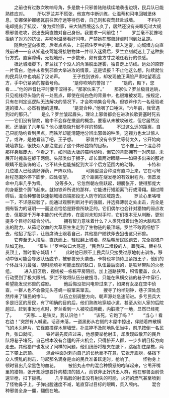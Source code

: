 　　之前也有过数次吹响号角，多是数十只邪兽陆陆续续地袭击边境，民兵队已能熟练应对。
　　所以罗兰并不慌张，他宣布中断训练，让温蒂和闪电回城堡休息，安娜保护娜娜瓦前往医疗远等待伤者，自己则和夜莺赶赴城墙。
　　不料闪电却提出了抗议，“身为探险家，来大陆西境这么久了，居然还没有亲眼见过大规模邪兽进攻，说出去简直愧对自己身份。我要求一同前往！”
　　罗兰毫不犹豫地拒绝了对方的抗议，并吩咐温蒂看好闪电，严禁她在邪兽肆虐时间到处乱跑。
　　随后他望向夜莺，后者点点头，上前抓住罗兰的手，踏入迷雾，向城墙方向直线前进——自从知道夜莺能将接触物体一并带入迷雾后，罗兰立刻就迷上了这种旅行方式。直穿障碍，无视地形，一步数米，颇有些方寸之地任我行的快感。
　　抵达城墙脚下，罗兰找了个没人的角落脱出迷雾，独自走上防线。远处的原野一片雪白，他并未看到邪兽大举进攻的情景。这是误报？不止他这么想，陆续就位的民兵队中也响起了议论声。
　　王子找到铁斧，却发现他正满脸严肃地望着远方，手中仍紧紧的握着号角。
　　“是你吹响的警报？”
　　“是的，殿下，您看……”他的声音比平时要干涩得多，“那家伙来了。”
　　那家伙？罗兰极目远眺，只见视线尽头隐约有一处黑点，即使在纯白色的背景中，也很难被发现。按规定，只有在判定巡逻队无法解决的情况下，才会吹响集合号角。但铁斧作为一名经验老道的猎人，必然有他的道理。
　　“是混合种，”他咽了口唾沫，“六年前，我曾遇到过的那只。”
　　是么？罗兰皱起眉头，理论上邪兽都会在进攻长歌要塞时死去——它们没有智商，脑中不会存在撤退的概念。要塞从未被攻破过，但它居然没死，还活到了六年后？他心里隐隐升起不详的预感。
　　不过这么远的距离，自己只能隐约看到黑点，而铁斧却能清楚地分辨出邪兽的种类，这视力也太过惊人了。或许，是他看错了吧，王子想。
　　邪兽并没有令罗兰等待太久，它开始向城墙靠拢，很快众人都注意到了这个体形独特的目标。
　　它不像上一个混合种那样身躯庞大，乍看之下，如同放大版的猫科动物，但它的背部拥有一对肉翅，未展开时掩盖在躯干两侧。头部类似于狮子，却长着两对眼睛——如果多出来的那对眼睛不是装饰的话，它不转头也能捕捉到大半个后方范围内的动静。
　　卡特和几位猎人已经装好弹药，严阵以待。
　　可狮型混合种没有直冲上来，它在弓弩射程范围外停下脚步，四处张望。
　　这个距离在燧发枪的有效射程内，但首发命中几率几乎为零。
　　没等多久，它忽然朝左侧跃起，翅膀张开，使得那庞大的身躯整个腾飞起来。就如铁斧所说的那样，它能进行短距离飞行或滑翔。翻过障碍后，混合种邪兽快速朝城墙西端那段无人防守的区域跑去。
　　罗兰心里咯噔一下，不详感应验了。能通过观察判断对手的强弱，并选择薄弱之处出击，完全是拥有智力的证明——而这点恰恰是野兽所缺乏的。它们偶尔也会针对猎物的弱点攻击，但那是千万年本能的代代遗传，在面对未知对手时，它们根本无从判断，更别提多个目标的综合分析。
　　拥有智力意味着什么？人类凭借着出色的大脑和杰出的耐力，从茹毛饮血的大草原生生走到了生物链的最顶端。罗兰不敢再细想下去，他招了招手，让首席骑士跟着自己，其他猎户随铁斧去狙击这只邪兽。
　　它奔至无人段后，直跃而上，轻松翻上城墙，然后朝居民区跑去，完全视猎户队如无物。
　　“畜生！”罗兰破口大骂道，“民兵队二墙段的人，跟我来。替补队员顶上，暂时看守城墙！”
　　此时他已顾不上民兵队只接受过原地刺击训练，移动中很可能会导致队伍脱节，被邪兽分头袭击。卡特也率领侍卫紧跟王子，他们的个体战斗力最强，随时能填补可能出现的缺口，队伍最后面的，是铁斧带队的火枪组。
　　进入旧区后，视线被一栋栋平房阻挡，加上道路狭窄，积雪覆盖，众人行动受到了极大限制。罗兰不敢将队伍分散搜寻，只能在纵横交错的巷子中穿行，希望能发现邪兽的踪影。
　　他后悔没把闪电带过来了，如果有女巫在空中侦查，一群人也不会像无头苍蝇一般窜来窜去。
　　搜寻了约半刻钟，巷子深处忽然传来了镇民的惨叫。
　　队伍立刻调整方向，朝声源处急速前进。多亏民兵大多是旧区的居民，有了明确的目的后，他们熟练地穿越小道，甚至从别人家的后院趟过。赶到事发地点时，罗兰看到一人被咬成两截，内脏撒了一地，显然已经死了。
　　“天哪……是铁叉，我认识他！”
　　“该死，它跑了吗？”
　　“当心！看右边！”突然有人喊道。话音未落，一道黑影从右侧的木屋中掠出，伴随着四散横飞的木头碎片，它径直撞穿木屋墙壁，扑进猝不及防地队伍当中，前爪按倒一名民兵，张口就咬。
　　铁斧最先反应过来，他想要举枪射击，却发现四散开的民兵队将巷子堵死，自己根本没有合适的开火机会，只得挤开人群，一步步朝目标方向走去。其他猎户也发现了同样的问题，他们纷纷将枪夹在腋下，跳起扣住屋檐，两三下攀上房顶。
　　混合种面对刺向自己的长枪毫不在意，它张开翅膀，格挡下众人慌乱的刺击，叼起那名满身是血的民兵准备跃走时，枪响了。
　　怪物身上顿时冒出几朵黑色的血花。
　　被铅丸击中的混合种愤怒的咆哮起来，它甩开嘴里的猎物，张开翅膀想要扑向楼顶的猎人，而铁斧正好挤出人群，他在邪兽面前快速举枪，扣下扳机。
　　几乎贴脸的射击没有射失的可能，火药的燃气甚至喷到了怪物鼻子上。子弹出膛速度不减，笔直穿过目标的眼睛，贯入颅内。
　　混合种邪兽全身一僵，翻倒在地。